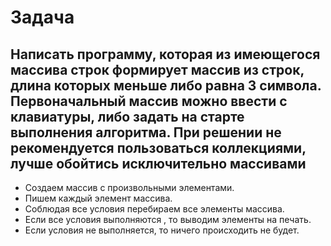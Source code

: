 # Задача

 ## Написать программу, которая из имеющегося массива строк формирует массив из строк, длина которых меньше либо равна 3 символа. Первоначальный массив можно ввести с клавиатуры, либо задать на старте выполнения алгоритма. При решении не рекомендуется пользоваться коллекциями, лучше обойтись исключительно массивами

* Создаем массив с произвольными элементами.
* Пишем каждый элемент массива.
* Соблюдая все условия перебираем все элементы массива.
* Если все условия выполняются , то выводим элементы на печать.
* Если условия не выполняется, то ничего происходить не будет. 
